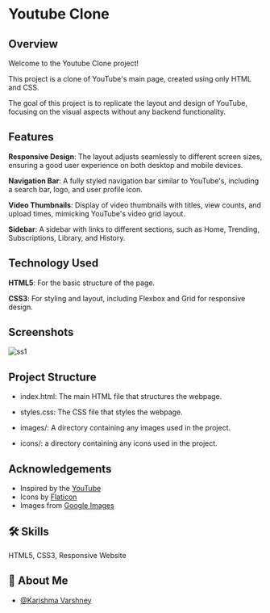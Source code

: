 
# Youtube Clone



## Overview


Welcome to the Youtube Clone project! 

This project is a clone of YouTube's main page, created using only HTML and CSS.

The goal of this project is to replicate the layout and design of YouTube, focusing on the visual aspects without any backend functionality.

## Features

**Responsive Design**: The layout adjusts seamlessly to different screen sizes, ensuring a good user experience on both desktop and mobile devices.

**Navigation Bar**: A fully styled navigation bar similar to YouTube's, including a search bar, logo, and user profile icon.

**Video Thumbnails**: Display of video thumbnails with titles, view counts, and upload times, mimicking YouTube's video grid layout.

**Sidebar**: A sidebar with links to different sections, such as Home, Trending, Subscriptions, Library, and History.
 


## Technology Used

**HTML5**: For the basic structure of the page.


**CSS3**: For styling and layout, including Flexbox and Grid for responsive design.

## Screenshots

![ss1](https://i.imgur.com/pI4QGIk.png)





## Project Structure

- index.html: The main HTML file that structures the webpage.

- styles.css: The CSS file that styles the webpage.

- images/: A directory containing any images used in the project.

- icons/: a directory containing any icons used in the project.
## Acknowledgements


 - Inspired by the [YouTube](https://www.youtube.com/)
 -  Icons by [Flaticon](https://www.flaticon.com/)
 -  Images from [Google Images](https://images.google.com/)

## 🛠 Skills

HTML5, CSS3, Responsive Website

## 🚀 About Me

- [@Karishma Varshney](https://github.com/Karishma-Varshney)
